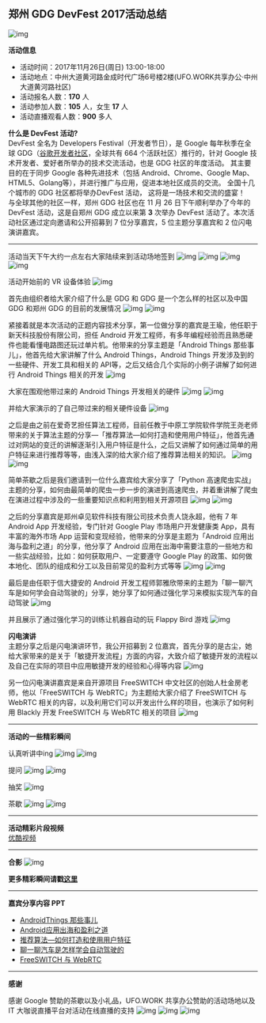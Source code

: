 ## 郑州 GDG DevFest 2017活动总结

![img](https://uc0.chinagdg.com/attachment/forum/201712/03/041033sbnn6obr5gonbzbs.jpg)

**活动信息**
- 活动时间：2017年11月26日(周日) 13:00-18:00
- 活动地点：中州大道黄河路金成时代广场6号楼2楼(UFO.WORK共享办公·中州大道黄河路社区)
- 活动报名人数：**170** 人
- 活动参加人数：**105** 人，女生 **17** 人
- 活动直播观看人数：**900** 多人

**什么是 DevFest 活动?**<br>
DevFest 全名为 Developers Festival（开发者节日），是 Google 每年秋季在全球 GDG（[谷歌开发者社区](http://www.chinagdg.com/forum.php)，全球共有 664 个活跃社区）推行的，针对 Google 技术开发者、爱好者所举办的技术交流活动，也是 GDG 社区的年度活动。 其主要目的在于同步 Google 各种先进技术（包括 Android、Chrome、Google Map、HTML5、Golang等），并进行推广与应用，促进本地社区成员的交流。 全国十几个城市的 GDG 社区都将举办DevFest 活动， 这将是一场技术和交流的盛宴！<br>
与全球其他的社区一样，郑州 GDG 社区也在 11 月 26 日下午顺利举办了今年的 DevFest 活动，这是自郑州 GDG 成立以来第 **3** 次举办 DevFest 活动了。本次活动社区通过定向邀请和公开招募到 7 位分享嘉宾，5 位主题分享嘉宾和 2 位闪电演讲嘉宾。

----

活动当天下午大约一点左右大家陆续来到活动场地签到
![img](https://uc0.chinagdg.com/attachment/forum/201712/03/041634z2io2zpallagc22c.jpg)
![img](https://uc0.chinagdg.com/attachment/forum/201712/03/041637fa8rxoeuab61rox7.jpg)
![img](https://uc0.chinagdg.com/attachment/forum/201712/03/041641i47779g74l00gwv1.jpg)
![img](https://uc0.chinagdg.com/attachment/forum/201712/03/041643i4zqmc3a94v4m099.jpg)


活动开始前的 VR 设备体验
![img](https://uc0.chinagdg.com/attachment/forum/201712/03/041646innamnlvi8zrm5pv.jpg)


首先由组织者给大家介绍了什么是 GDG 和 GDG 是一个怎么样的社区以及中国 GDG 和郑州 GDG 的目前的发展情况
![img](https://uc0.chinagdg.com/attachment/forum/201712/03/041648zji2d6xnx5icl0r2.jpg)
![img](https://uc0.chinagdg.com/attachment/forum/201712/03/041703q3qzakw4vk8wzcwr.jpg)


紧接着就是本次活动的正题内容技术分享，第一位做分享的嘉宾是王瑜，他任职于新天科技股份有限公司，担任 Android 开发工程师，有多年编程经验而且熟悉硬件也能看懂电路图还玩过单片机。他带来的分享主题是「Android Things 那些事儿」，他首先给大家讲解了什么 Android Things，Android Things 开发涉及到的一些硬件、开发工具和相关的 API等，之后又结合几个实际的小例子讲解了如何进行 Android Things 相关的开发
![img](https://uc0.chinagdg.com/attachment/forum/201712/03/041706ja28w393om8i5us3.jpg)


大家在围观他带过来的 Android Things 开发相关的硬件
![img](https://uc0.chinagdg.com/attachment/forum/201712/03/041712jl7vvvo5szfnw36p.jpg)
![img](https://uc0.chinagdg.com/attachment/forum/201712/03/041715rojo1eq1v88v1q8e.jpg)


并给大家演示的了自己带过来的相关硬件设备
![img](https://uc0.chinagdg.com/attachment/forum/201712/03/041719d4emcao48di94die.jpg)


之后是由之前在爱奇艺担任算法工程师，目前任教于中原工学院软件学院王尧老师带来的关于算法主题的分享––「推荐算法—如何打造和使用用户特征」，他首先通过对网站的变迁的讲解逐渐引入用户特征是什么，之后又讲解了如何通过简单的用户特征来进行推荐等等，由浅入深的给大家介绍了推荐算法相关的知识。
![img](https://uc0.chinagdg.com/attachment/forum/201712/03/041722stn8nnnz55m84n88.jpg)
![img](https://uc0.chinagdg.com/attachment/forum/201712/03/041726m0m4cv954mya9mug.jpg)


简单茶歇之后是我们邀请到一位什么嘉宾给大家分享了「Python 高速爬虫实战」主题的分享，如何由最简单的爬虫一步一步的演进到高速爬虫，并着重讲解了爬虫在演进过程中涉及的一些重要知识点和利用到相关开源项目
![img](https://uc0.chinagdg.com/attachment/forum/201712/03/041728otbrwn001s20z6ni.jpg)
![img](https://uc0.chinagdg.com/attachment/forum/201712/03/041730cu2c6z9zxmsz6uof.jpg)


之后的分享嘉宾是郑州卓见软件科技有限公司技术负责人饶永超，他有 7 年 Android App 开发经验，专门针对 Google Play 市场用户开发健康类 App，具有丰富的海外市场 App 运营和变现经验，他带来的分享是主题为「Android 应用出海与盈利之道」的分享，他分享了 Android 应用在出海中需要注意的一些地方和一些实战经验，比如：如何获取用户、一定要遵守 Google Play 的政策、如何做本地化、团队的组成和分工以及目前常见的盈利方式等等
![img](https://uc0.chinagdg.com/attachment/forum/201712/03/041733k761lii17z7ldb1a.jpg)
![img](https://uc0.chinagdg.com/attachment/forum/201712/03/041736ym7umonwujnqhrjh.jpg)


最后是由任职于信大捷安的 Android 开发工程师郭雅欣带来的主题为「聊一聊汽车是如何学会自动驾驶的」分享，她分享了如何通过强化学习来模拟实现汽车的自动驾驶
![img](https://uc0.chinagdg.com/attachment/forum/201712/03/041738pmmb3pmbp8d8dk09.jpg)


并且展示了通过强化学习的训练让机器自动的玩 Flappy Bird 游戏
![img](https://uc0.chinagdg.com/attachment/forum/201712/03/041741e0fjr1x8er36rdap.jpg)


**闪电演讲**<br>
主题分享之后是闪电演讲环节，我公开招募到 2 位嘉宾，首先分享的是古尘，她给大家带来的是关于「敏捷开发流程」方面的内容，大致介绍了敏捷开发的流程以及自己在实际的项目中应用敏捷开发的经验和心得等内容
![img](https://uc0.chinagdg.com/attachment/forum/201712/03/041745l6oussoccfqqc0rj.jpg)


另一位闪电演讲嘉宾是来自开源项目 FreeSWITCH 中文社区的创始人杜金房老师，他以「FreeSWITCH 与 WebRTC」为主题给大家介绍了 FreeSWITCH 与 WebRTC 相关的内容，以及利用它们可以开发出什么样的项目，也演示了如何利用 Blackly 开发 FreeSWITCH 与 WebRTC 相关的项目
![img](https://uc0.chinagdg.com/attachment/forum/201712/03/041748dohfm17a2bvhoyov.jpg)

----

**活动的一些精彩瞬间**

认真听讲中ing
![img](https://uc0.chinagdg.com/attachment/forum/201712/03/041751jnmx0vx8f8xxkp9n.jpg)
![img](https://uc0.chinagdg.com/attachment/forum/201712/03/041753tinin0w22b7i932r.jpg)


提问
![img](https://uc0.chinagdg.com/attachment/forum/201712/03/041755slmucaprrrgjmt4l.jpg)
![img](https://uc0.chinagdg.com/attachment/forum/201712/03/041758szp44vv5psmc7v7a.jpg)


抽奖
![img](https://uc0.chinagdg.com/attachment/forum/201712/03/041801duso11vetcszl1vu.jpg)


茶歇
![img](https://uc0.chinagdg.com/attachment/forum/201712/03/041803zsf4gtjzt21lf382.jpg)
![img](https://uc0.chinagdg.com/attachment/forum/201712/03/041806bvzs4qtuwft9q0r0.jpg)

-----

**活动精彩片段视频**<br>
[优酷视频](http://v.youku.com/v_show/id_XMzIwMDY5OTc4NA==.html?spm=a2h0j.11185381.listitem_page1.5~A)

----

**合影**
![img](https://uc0.chinagdg.com/attachment/forum/201712/03/041809fe5dedckkhkdodye.jpg)

**更多精彩瞬间请戳[这里](https://www.meetup.com/gdg-zhengzhou/photos/all_photos/?photoAlbumId=28349443)**

----

**嘉宾分享内容 PPT**

- [AndroidThings 那些事儿](https://github.com/GDGZhengzhou/Events/blob/master/DevFest/2017/AndroidThings%20%E9%82%A3%E4%BA%9B%E4%BA%8B%E5%84%BF.pdf)
- [Android应用出海和盈利之道](https://github.com/GDGZhengzhou/Events/blob/master/DevFest/2017/Android%E5%BA%94%E7%94%A8%E5%87%BA%E6%B5%B7%E5%92%8C%E7%9B%88%E5%88%A9%E4%B9%8B%E9%81%93.pdf)
- [推荐算法—如何打造和使用用户特征](https://github.com/GDGZhengzhou/Events/blob/master/DevFest/2017/%E6%8E%A8%E8%8D%90%E7%AE%97%E6%B3%95%E2%80%94%E5%A6%82%E4%BD%95%E6%89%93%E9%80%A0%E5%92%8C%E4%BD%BF%E7%94%A8%E7%94%A8%E6%88%B7%E7%89%B9%E5%BE%81.pdf)
- [聊一聊汽车是怎样学会自动驾驶的](https://github.com/GDGZhengzhou/Events/blob/master/DevFest/2017/%E8%81%8A%E4%B8%80%E8%81%8A%E6%B1%BD%E8%BD%A6%E6%98%AF%E6%80%8E%E6%A0%B7%E5%AD%A6%E4%BC%9A%E8%87%AA%E5%8A%A8%E9%A9%BE%E9%A9%B6%E7%9A%84.pdf)
- [FreeSWITCH 与 WebRTC](https://github.com/GDGZhengzhou/Events/blob/master/DevFest/2017/FreeSWITCH%20%E4%B8%8E%20WebRTC.pdf)

----

**感谢**

感谢 Google 赞助的茶歇以及小礼品，UFO.WORK 共享办公赞助的活动场地以及 IT 大咖说直播平台对活动在线直播的支持
![img](https://uc0.chinagdg.com/attachment/forum/201712/03/041811sgmdakhh3ddcadh3.jpg)
![img](https://ws4.sinaimg.cn/large/006tNc79ly1fm3092nf1hj309u07dtbu.jpg)
![img](https://uc0.chinagdg.com/attachment/forum/201712/03/041814sfn7l8ebl68zjob7.jpg)
